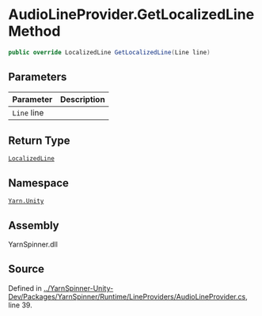 <!-- This file was generated by a tool. Do not edit this file by hand. -->

# AudioLineProvider.GetLocalizedLine Method


```csharp
public override LocalizedLine GetLocalizedLine(Line line)
```

## Parameters
|Parameter|Description|
|:---|:---|
|`Line` line||
## Return Type
[`LocalizedLine`](/api/csharp/yarn.unity/localizedline.md)


## Namespace
[`Yarn.Unity`](/api/csharp/yarn.unity/README.md)

## Assembly
YarnSpinner.dll

## Source
Defined in [../YarnSpinner-Unity-Dev/Packages/YarnSpinner/Runtime/LineProviders/AudioLineProvider.cs](https://github.com/YarnSpinnerTool/YarnSpinner-Unity//blob/develop/Runtime/LineProviders/AudioLineProvider.cs#L39), line 39.
